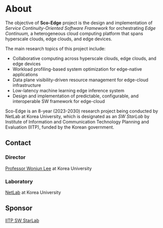 # About

The objective of **Sco-Edge** project is the design and implementation of *Service Continuity-Oriented Software Framework* for orchestrating *Edge Continuum,* a heterogeneous cloud computing platform that spans hyperscale clouds, edge clouds, and edge devices.

The main research topics of this project include:

* Collaborative computing across hyperscale clouds, edge clouds, and edge devices
* Workload profiling-based system optimization for edge-native applications
* Data plane visibility-driven resource management for edge-cloud infrastructure
* Low-latency machine learning edge inference system
* Design and implementation of predictable, configurable, and interoperable SW framework for edge-cloud

Sco-Edge is an 8-year (2023-2030) research project being conducted by NetLab at Korea University, which is designated as an *SW StarLab* by Institute of Information and Communication Technology Planning and Evaluation (IITP), funded by the Korean government.

## Contact

### Director

[Professor Wonjun Lee](https://netlab.korea.ac.kr/wlee/) at Korea University

### Laboratory

[NetLab](https://netlab.korea.ac.kr) at Korea University

## Sponsor

[IITP SW StarLab](http://www.swstarlab.kr/)